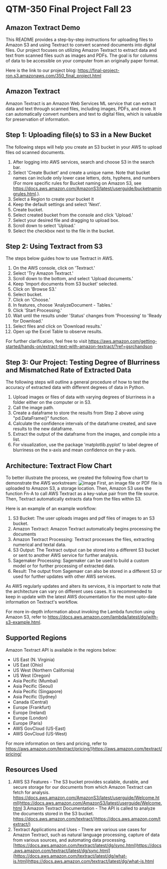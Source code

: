 # QTM-350 Final Project Fall 23

## Amazon Textract Demo
This README provides a step-by-step instructions for uploading files to Amazon S3 and using
Textract to convert scanned documents into digital files. Our project focuses on utilizing Amazon Textract to extract data and text from scanned files such as images and PDFs. The goal is for columns of data to be accessible on your computer from an originally paper format. 

Here is the link to our project blog: https://final-project-ron.s3.amazonaws.com/350_final_project.html

## Amazon Textract
Amazon Textract is an Amazon Web Services ML service that can extract data and text through scanned files, including images, PDFs, and more. It can automatically convert numbers and text to digital files, which is valuable for preservation of information. 

## Step 1: Uploading file(s) to S3 in a New Bucket
The following steps will help you create an S3 bucket in your AWS to upload files od scanned documents.
1. After logging into AWS services, search and choose S3 in the search bar.
2. Select 'Create Bucket' and create a unique name. Note that bucket names can include only lower case letters, dots, hyphens, and numbers (For more specific rules for Bucket naming on Amazon S3, see https://docs.aws.amazon.com/AmazonS3/latest/userguide/bucketnamingrules.html.).
3. Select a Region to create your bucket it
4. Keep the default settings and select 'Next'.
5. Create bucket.
6. Select created bucket from the console and click 'Upload.'
7. Select your desired file and dragging to upload box.
8. Scroll down to select 'Upload.'
9. Select the checkbox next to the file in the bucket.

## Step 2: Using Textract from S3
The  steps below guides how to use Textract in AWS.
1. On the AWS console, click on 'Textract.'
2. Select 'Try Amazon Textract.'
3. Scroll down to the bottom, and select 'Upload documents.'
4. Keep 'Import documents from S3 bucket' selected.
5. Click on 'Browse S3.'
6. Select bucket.
7. Click on 'Choose.'
8. In features, choose 'AnalyzeDocument - Tables.'
9. Click 'Start Processing.'
10. Wait until the results under 'Status' changes from 'Processing' to 'Ready for Download.'
11. Select files and click on 'Download results.'
12. Open up the Excel Table to observe results.

For further clarification, feel free to visit https://aws.amazon.com/getting-started/hands-on/extract-text-with-amazon-textract/?ref=gsrchandson

## Step 3: Our Project: Testing Degree of Blurriness and Mismatched Rate of Extracted Data
The following steps will outline a general procedure of how to test the accuracy of extracted data with different degrees of data in Python.
1. Upload images or files of data with varying degrees of blurriness in a folder either on the computer or in S3.
2. Call the image path.
3. Create a dataframe to store the results from Step 2 above using "pd.DataFrame()" function.
4. Calculate the confidence intervals of the dataframe created, and save results to the new dataframe.
5. Extract the output of the dataframe from the images, and compile into a list.
6. For visualization, use the package 'matplotlib.pyplot' to label degree of blurriness on the x-axis and mean confidence on the y-axis.

## Architecture: Textract Flow Chart
To better illustrate the process, we created the following flow chart to demonstrate the AWS workstream:
![image](https://github.com/h1kim/QTM-350-Final-Project/assets/92637998/c6b1f559-e406-4284-8ef5-a6905ade92ab)
First, an image file or PDF file is uploaded to Amazon S3, a storage location. Then, Amazon S3 uses the function Fn-A to call AWS Textract as a key-value pair from the file source. Then, Textract automatically extracts data from the files within S3. 

Here is an example of an example workflow:
1. S3 Bucket: The user uploads images and pdf files of images to an S3 bucket.
2. Amazon Textract: Amazon Textract automatically begins processing the documents
3. Amazon Textract Processing: Textract processes the files, extracting numerical and textal data.
4. S3 Output: The Textract output can be stored into a different S3 bucket or sent to another AWS service for further analysis.
5. Sagemaker Processing: Sagemaker can be used to build a custom model or for further processing of extracted data.
6. Result: The output from Sagemaer can also be stored in a different S3 or used for further updates with other AWS services.

As AWS regularly updates and alters its services, it is important to note that the architecture can vary on different uses cases. It is recommended to keep in update with the latest AWS documentation for the most upto-date information on Textract's workflow. 

For more in-depth information about invoking the Lambda function using Amazon S3, refer to https://docs.aws.amazon.com/lambda/latest/dg/with-s3-example.html.

## Supported Regions
Amazon Textract API is available in the regions below:
- US East (N. Virginia)
- US East (Ohio)
- US West (Northern California)
- US West (Oregon)
- Asia Pecific (Mumbai)
- Asia Pecific (Seoul)
- Asia Pecific (Singapore)
- Asia Pecific (Sydney)
- Canada (Central)
- Europe (Frankfurt)
- Europe (Ireland)
- Europe (London)
- Europe (Paris)
- AWS GovCloud (US-East)
- AWS GovCloud (US-West)

For more information on tiers and pricing, refer to https://aws.amazon.com/textract/pricing/)https://aws.amazon.com/textract/pricing/

## Resources Used
1. AWS S3 Features - The S3 bucket provides scalable, durable, and secure storage for our documents from which Amazon Textract can fetch for analysis. https://docs.aws.amazon.com/AmazonS3/latest/userguide/Welcome.html)https://docs.aws.amazon.com/AmazonS3/latest/userguide/Welcome.html
3.Amazon Textract Documentation - The API is called to analyze the documents stored in the S3 bucket. [https://docs.aws.amazon.com/textract/)https://docs.aws.amazon.com/textract/)](https://docs.aws.amazon.com/textract/)
4. Textract Applications and Uses - There are various use cases for Amazon Textract, such as natural language processing, capture of data from various sources, and automating data processing.
[https://docs.aws.amazon.com/textract/latest/dg/sync.html)https://docs.aws.amazon.com/textract/latest/dg/sync.html](https://docs.aws.amazon.com/textract/latest/dg/what-is.html)https://docs.aws.amazon.com/textract/latest/dg/what-is.html
